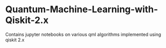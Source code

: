 # Quantum-Machine-Learning-with-Qiskit-2.x
Contains jupyter notebooks on various qml algorithms implemented using qiskit 2.x
